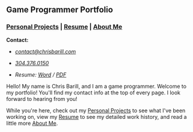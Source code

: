 ## Game Programmer Portfolio

### [Personal Projects][] | [Resume][] | [About Me][]

__Contact:__

*  _<contact@chrisbarill.com>_

*  _[304.376.0150](tel:+13043760150)_

*  _Resume: [Word](ChrisBarillResume.docx) / [PDF](ChrisBarillResume.pdf)_

[About Me]: about "Read About Me"
[Personal Projects]: projects "View My Projects"
[Resume]: resume "View My Resume"

Hello! My name is Chris Barill, and I am a game programmer. Welcome to my portfolio! You'll find my contact info at the top of every page. I look forward to hearing from you!

While you're here, check out my [Personal Projects][] to see what I've been working on, view my [Resume][] to see my detailed work history, and read a little more [About Me][].